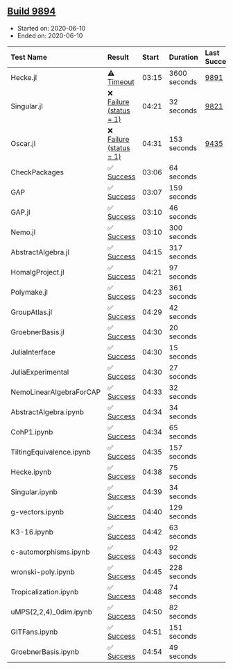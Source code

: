 ## [Build 9894](https://oscarci.mathematik.uni-kl.de/job/oscar/9894/)

* Started on: 2020-06-10
* Ended on: 2020-06-10

| Test Name    | Result | Start | Duration | Last Success | First Failure |
|:-------------|:-------|:------|:---------|:-------------|:--------------|
| Hecke.jl | ⚠ [Timeout](https://oscarci.mathematik.uni-kl.de/job/oscar/9894/artifact/logs/build-9894/Hecke.jl.log) | 03:15 | 3600 seconds | [9891](https://oscarci.mathematik.uni-kl.de/job/oscar/9891/) | [9892](https://oscarci.mathematik.uni-kl.de/job/oscar/9892/) |
| Singular.jl | ❌ [Failure (status = 1)](https://oscarci.mathematik.uni-kl.de/job/oscar/9894/artifact/logs/build-9894/Singular.jl.log) | 04:21 | 32 seconds | [9821](https://oscarci.mathematik.uni-kl.de/job/oscar/9821/) | [9822](https://oscarci.mathematik.uni-kl.de/job/oscar/9822/) |
| Oscar.jl | ❌ [Failure (status = 1)](https://oscarci.mathematik.uni-kl.de/job/oscar/9894/artifact/logs/build-9894/Oscar.jl.log) | 04:31 | 153 seconds | [9435](https://oscarci.mathematik.uni-kl.de/job/oscar/9435/) | [9436](https://oscarci.mathematik.uni-kl.de/job/oscar/9436/) |
| CheckPackages | ✅ [Success](https://oscarci.mathematik.uni-kl.de/job/oscar/9894/artifact/logs/build-9894/CheckPackages.log) | 03:06 | 64 seconds |  |  |
| GAP | ✅ [Success](https://oscarci.mathematik.uni-kl.de/job/oscar/9894/artifact/logs/build-9894/GAP.log) | 03:07 | 159 seconds |  |  |
| GAP.jl | ✅ [Success](https://oscarci.mathematik.uni-kl.de/job/oscar/9894/artifact/logs/build-9894/GAP.jl.log) | 03:10 | 46 seconds |  |  |
| Nemo.jl | ✅ [Success](https://oscarci.mathematik.uni-kl.de/job/oscar/9894/artifact/logs/build-9894/Nemo.jl.log) | 03:10 | 300 seconds |  |  |
| AbstractAlgebra.jl | ✅ [Success](https://oscarci.mathematik.uni-kl.de/job/oscar/9894/artifact/logs/build-9894/AbstractAlgebra.jl.log) | 04:15 | 317 seconds |  |  |
| HomalgProject.jl | ✅ [Success](https://oscarci.mathematik.uni-kl.de/job/oscar/9894/artifact/logs/build-9894/HomalgProject.jl.log) | 04:21 | 97 seconds |  |  |
| Polymake.jl | ✅ [Success](https://oscarci.mathematik.uni-kl.de/job/oscar/9894/artifact/logs/build-9894/Polymake.jl.log) | 04:23 | 361 seconds |  |  |
| GroupAtlas.jl | ✅ [Success](https://oscarci.mathematik.uni-kl.de/job/oscar/9894/artifact/logs/build-9894/GroupAtlas.jl.log) | 04:29 | 42 seconds |  |  |
| GroebnerBasis.jl | ✅ [Success](https://oscarci.mathematik.uni-kl.de/job/oscar/9894/artifact/logs/build-9894/GroebnerBasis.jl.log) | 04:30 | 20 seconds |  |  |
| JuliaInterface | ✅ [Success](https://oscarci.mathematik.uni-kl.de/job/oscar/9894/artifact/logs/build-9894/JuliaInterface.log) | 04:30 | 15 seconds |  |  |
| JuliaExperimental | ✅ [Success](https://oscarci.mathematik.uni-kl.de/job/oscar/9894/artifact/logs/build-9894/JuliaExperimental.log) | 04:30 | 27 seconds |  |  |
| NemoLinearAlgebraForCAP | ✅ [Success](https://oscarci.mathematik.uni-kl.de/job/oscar/9894/artifact/logs/build-9894/NemoLinearAlgebraForCAP.log) | 04:33 | 32 seconds |  |  |
| AbstractAlgebra.ipynb | ✅ [Success](https://oscarci.mathematik.uni-kl.de/job/oscar/9894/artifact/logs/build-9894/AbstractAlgebra.ipynb.log) | 04:34 | 34 seconds |  |  |
| CohP1.ipynb | ✅ [Success](https://oscarci.mathematik.uni-kl.de/job/oscar/9894/artifact/logs/build-9894/CohP1.ipynb.log) | 04:34 | 65 seconds |  |  |
| TiltingEquivalence.ipynb | ✅ [Success](https://oscarci.mathematik.uni-kl.de/job/oscar/9894/artifact/logs/build-9894/TiltingEquivalence.ipynb.log) | 04:35 | 157 seconds |  |  |
| Hecke.ipynb | ✅ [Success](https://oscarci.mathematik.uni-kl.de/job/oscar/9894/artifact/logs/build-9894/Hecke.ipynb.log) | 04:38 | 75 seconds |  |  |
| Singular.ipynb | ✅ [Success](https://oscarci.mathematik.uni-kl.de/job/oscar/9894/artifact/logs/build-9894/Singular.ipynb.log) | 04:39 | 34 seconds |  |  |
| g-vectors.ipynb | ✅ [Success](https://oscarci.mathematik.uni-kl.de/job/oscar/9894/artifact/logs/build-9894/g-vectors.ipynb.log) | 04:40 | 129 seconds |  |  |
| K3-16.ipynb | ✅ [Success](https://oscarci.mathematik.uni-kl.de/job/oscar/9894/artifact/logs/build-9894/K3-16.ipynb.log) | 04:42 | 63 seconds |  |  |
| c-automorphisms.ipynb | ✅ [Success](https://oscarci.mathematik.uni-kl.de/job/oscar/9894/artifact/logs/build-9894/c-automorphisms.ipynb.log) | 04:43 | 92 seconds |  |  |
| wronski-poly.ipynb | ✅ [Success](https://oscarci.mathematik.uni-kl.de/job/oscar/9894/artifact/logs/build-9894/wronski-poly.ipynb.log) | 04:45 | 228 seconds |  |  |
| Tropicalization.ipynb | ✅ [Success](https://oscarci.mathematik.uni-kl.de/job/oscar/9894/artifact/logs/build-9894/Tropicalization.ipynb.log) | 04:48 | 74 seconds |  |  |
| uMPS(2,2,4)_0dim.ipynb | ✅ [Success](https://oscarci.mathematik.uni-kl.de/job/oscar/9894/artifact/logs/build-9894/uMPS-2-2-4-_0dim.ipynb.log) | 04:50 | 82 seconds |  |  |
| GITFans.ipynb | ✅ [Success](https://oscarci.mathematik.uni-kl.de/job/oscar/9894/artifact/logs/build-9894/GITFans.ipynb.log) | 04:51 | 151 seconds |  |  |
| GroebnerBasis.ipynb | ✅ [Success](https://oscarci.mathematik.uni-kl.de/job/oscar/9894/artifact/logs/build-9894/GroebnerBasis.ipynb.log) | 04:54 | 49 seconds |  |  |
